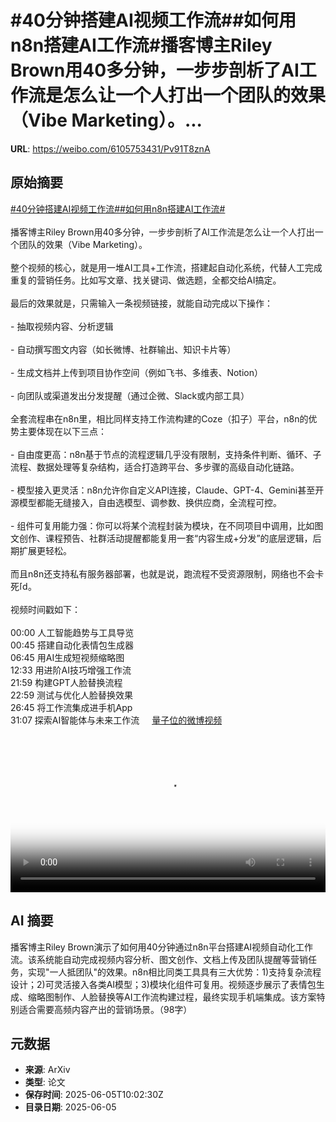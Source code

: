 # #40分钟搭建AI视频工作流##如何用n8n搭建AI工作流#播客博主Riley Brown用40多分钟，一步步剖析了AI工作流是怎么让一个人打出一个团队的效果（Vibe Marketing）。...

**URL**: https://weibo.com/6105753431/Pv91T8znA

## 原始摘要

<a href="https://m.weibo.cn/search?containerid=231522type%3D1%26t%3D10%26q%3D%2340%E5%88%86%E9%92%9F%E6%90%AD%E5%BB%BAAI%E8%A7%86%E9%A2%91%E5%B7%A5%E4%BD%9C%E6%B5%81%23&amp;extparam=%2340%E5%88%86%E9%92%9F%E6%90%AD%E5%BB%BAAI%E8%A7%86%E9%A2%91%E5%B7%A5%E4%BD%9C%E6%B5%81%23" data-hide=""><span class="surl-text">#40分钟搭建AI视频工作流#</span></a><a href="https://m.weibo.cn/search?containerid=231522type%3D1%26t%3D10%26q%3D%23%E5%A6%82%E4%BD%95%E7%94%A8n8n%E6%90%AD%E5%BB%BAAI%E5%B7%A5%E4%BD%9C%E6%B5%81%23&amp;extparam=%23%E5%A6%82%E4%BD%95%E7%94%A8n8n%E6%90%AD%E5%BB%BAAI%E5%B7%A5%E4%BD%9C%E6%B5%81%23" data-hide=""><span class="surl-text">#如何用n8n搭建AI工作流#</span></a><br><br>播客博主Riley Brown用40多分钟，一步步剖析了AI工作流是怎么让一个人打出一个团队的效果（Vibe Marketing）。<br><br>整个视频的核心，就是用一堆AI工具+工作流，搭建起自动化系统，代替人工完成重复的营销任务。比如写文章、找关键词、做选题，全都交给AI搞定。<br><br>最后的效果就是，只需输入一条视频链接，就能自动完成以下操作：<br><br>- 抽取视频内容、分析逻辑<br><br>- 自动撰写图文内容（如长微博、社群输出、知识卡片等）<br><br>- 生成文档并上传到项目协作空间（例如飞书、多维表、Notion）<br><br>- 向团队或渠道发出分发提醒（通过企微、Slack或内部工具）<br><br>全套流程串在n8n里，相比同样支持工作流构建的Coze（扣子）平台，n8n的优势主要体现在以下三点：<br><br>- 自由度更高：n8n基于节点的流程逻辑几乎没有限制，支持条件判断、循环、子流程、数据处理等复杂结构，适合打造跨平台、多步骤的高级自动化链路。<br><br>- 模型接入更灵活：n8n允许你自定义API连接，Claude、GPT-4、Gemini甚至开源模型都能无缝接入，自由选模型、调参数、换供应商，全流程可控。<br><br>- 组件可复用能力强：你可以将某个流程封装为模块，在不同项目中调用，比如图文创作、课程预告、社群活动提醒都能复用一套“内容生成+分发”的底层逻辑，后期扩展更轻松。<br><br>而且n8n还支持私有服务器部署，也就是说，跑流程不受资源限制，网络也不会卡死<span class="url-icon"><img alt="[doge]" src="https://h5.sinaimg.cn/m/emoticon/icon/others/d_doge-be7f768d78.png" style="width:1em; height:1em;" referrerpolicy="no-referrer"></span>。<br><br>视频时间戳如下：<br><br>00:00 人工智能趋势与工具导览  <br>00:45 搭建自动化表情包生成器  <br>06:45 用AI生成短视频缩略图  <br>12:33 用进阶AI技巧增强工作流  <br>21:59 构建GPT人脸替换流程  <br>22:59 测试与优化人脸替换效果  <br>26:45 将工作流集成进手机App<br>31:07 探索AI智能体与未来工作流 <a href="https://video.weibo.com/show?fid=1034:5174224806150189" data-hide=""><span class="url-icon"><img style="width: 1rem;height: 1rem" src="https://h5.sinaimg.cn/upload/2015/09/25/3/timeline_card_small_video_default.png" referrerpolicy="no-referrer"></span><span class="surl-text">量子位的微博视频</span></a><br clear="both"><div style="clear: both"></div><video controls="controls" poster="https://tvax1.sinaimg.cn/orj480/006Fd7o3ly1i24kvzk3ecj31hc0u0acf.jpg" style="width: 100%"><source src="https://f.video.weibocdn.com/o0/YtFvQKnFlx08oO1hjaWA010412092psp0E040.mp4?label=mp4_720p&amp;template=1280x720.25.0&amp;ori=0&amp;ps=1CwnkDw1GXwCQx&amp;Expires=1749121047&amp;ssig=vFIzELsrC9&amp;KID=unistore,video"><source src="https://f.video.weibocdn.com/o0/8VzwszLmlx08oO1eBU0o01041204seyj0E020.mp4?label=mp4_hd&amp;template=852x480.25.0&amp;ori=0&amp;ps=1CwnkDw1GXwCQx&amp;Expires=1749121047&amp;ssig=hUdqAQFySe&amp;KID=unistore,video"><source src="https://f.video.weibocdn.com/o0/UKAIPlSplx08oO1hGOju01041202LklZ0E010.mp4?label=mp4_ld&amp;template=640x360.25.0&amp;ori=0&amp;ps=1CwnkDw1GXwCQx&amp;Expires=1749121047&amp;ssig=oCHDx7hBKd&amp;KID=unistore,video"><p>视频无法显示，请前往<a href="https://video.weibo.com/show?fid=1034%3A5174224806150189" target="_blank" rel="noopener noreferrer">微博视频</a>观看。</p></video>

## AI 摘要

播客博主Riley Brown演示了如何用40分钟通过n8n平台搭建AI视频自动化工作流。该系统能自动完成视频内容分析、图文创作、文档上传及团队提醒等营销任务，实现"一人抵团队"的效果。n8n相比同类工具具有三大优势：1)支持复杂流程设计；2)可灵活接入各类AI模型；3)模块化组件可复用。视频逐步展示了表情包生成、缩略图制作、人脸替换等AI工作流构建过程，最终实现手机端集成。该方案特别适合需要高频内容产出的营销场景。（98字）

## 元数据

- **来源**: ArXiv
- **类型**: 论文
- **保存时间**: 2025-06-05T10:02:30Z
- **目录日期**: 2025-06-05
